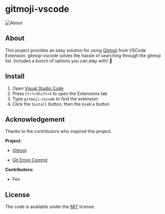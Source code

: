 # gitmoji-vscode

![About](https://raw.githubusercontent.com/Vtrois/gitmoji-vscode/master/images/about.gif)

## About

This project provides an easy solution for using [Gitmoji](https://github.com/carloscuesta/gitmoji) from VSCode Extension. gitmoji-vscode solves the hassle of searching through the gitmoji list. Includes a bunch of options you can play with! 🎉

## Install

1. Open [Visual Studio Code](https://code.visualstudio.com/)
2. Press `Ctrl+Shift+X` to open the Extensions tab
3. Type `gitmoji-vscode` to find the extension
4. Click the `Install` button, then the `Enable` button

## Acknowledgement

Thanks to the contributors who inspired this project.

**Project:**

* [Gitmoji](https://github.com/carloscuesta/gitmoji)

* [Git Emoji Commit](https://github.com/maixiaojie/git-emoji)

**Contributors:**

* Fen

## License

The code is available under the [MIT](https://github.com/Vtrois/gitmoji-vscode/blob/master/LICENSE) license.